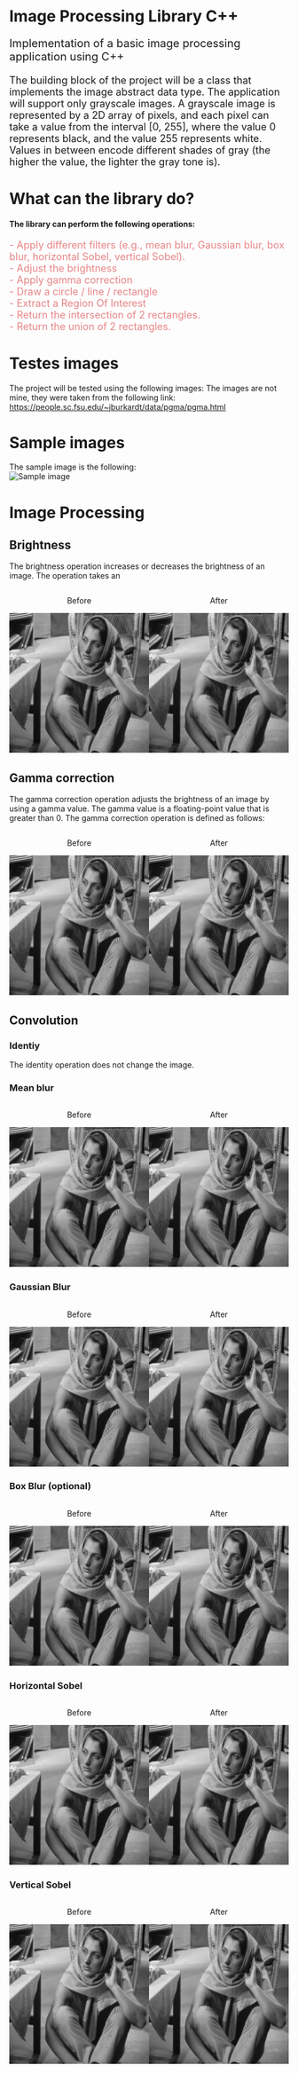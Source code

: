 # Image Processing Library C++
<p style="font-size:20px">
    Implementation of a basic image processing application using C++
</p>

<p style="font-size:18px">
    The building block of the project will be a class that implements the image abstract data type. The
    application will support only grayscale images. A grayscale image is represented by a 2D array of
    pixels, and each pixel can take a value from the interval [0, 255], where the value 0 represents black,
    and the value 255 represents white. Values in between encode different shades of gray (the higher the
    value, the lighter the gray tone is).
</p>

# What can the library do?
#### The library can perform the following operations:
<forum style="font-size:18px; color: #E78587">
 - Apply different filters (e.g., mean blur, Gaussian blur, box blur, horizontal Sobel, vertical Sobel). </br>
 - Adjust the brightness</br>
 - Apply gamma correction</br>
 - Draw a circle / line / rectangle</br>
 - Extract a Region Of Interest</br>
 - Return the intersection of 2 rectangles.</br>
 - Return the union of 2 rectangles.</br>
</forum>


# Testes images
The project will be tested using the following images:
The images are not mine, they were taken from the following link: https://people.sc.fsu.edu/~jburkardt/data/pgma/pgma.html

# Sample images
The sample image is the following: </br>
![Sample image](https://github.com/HiMyNameIsGarch/ImageProcessingLib/blob/convolution/samples/load/sample.png,)

# Image Processing

## Brightness
The brightness operation increases or decreases the brightness of an image. The operation takes an
<div style="display: flex;">
    <div style="width: 50%; text-align: center;">
        <p>Before</p>
        <img src="https://github.com/HiMyNameIsGarch/ImageProcessingLib/blob/convolution/samples/load/sample.png" style="width: 100%;">
    </div>
    <div style="width: 50%; text-align: center;">
        <p>After</p>
        <img src="https://github.com/HiMyNameIsGarch/ImageProcessingLib/blob/convolution/samples/load/sample.png" style="width: 100%;">
    </div>
</div>

## Gamma correction
The gamma correction operation adjusts the brightness of an image by using a gamma value. The gamma value is a floating-point value that is greater than 0. The gamma correction operation is defined as follows:
<div style="display: flex;">
    <div style="width: 50%; text-align: center;">
        <p>Before</p>
        <img src="https://github.com/HiMyNameIsGarch/ImageProcessingLib/blob/convolution/samples/load/sample.png" style="width: 100%;">
    </div>
    <div style="width: 50%; text-align: center;">
        <p>After</p>
        <img src="https://github.com/HiMyNameIsGarch/ImageProcessingLib/blob/convolution/samples/load/sample.png" style="width: 100%;">
    </div>
</div>

## Convolution

### Identiy
The identity operation does not change the image.

### Mean blur
<div style="display: flex;">
    <div style="width: 50%; text-align: center;">
        <p>Before</p>
        <img src="https://github.com/HiMyNameIsGarch/ImageProcessingLib/blob/convolution/samples/load/sample.png" style="width: 100%;">
    </div>
    <div style="width: 50%; text-align: center;">
        <p>After</p>
        <img src="https://github.com/HiMyNameIsGarch/ImageProcessingLib/blob/convolution/samples/load/sample.png" style="width: 100%;">
    </div>
</div>

### Gaussian Blur
<div style="display: flex;">
    <div style="width: 50%; text-align: center;">
        <p>Before</p>
        <img src="https://github.com/HiMyNameIsGarch/ImageProcessingLib/blob/convolution/samples/load/sample.png" style="width: 100%;">
    </div>
    <div style="width: 50%; text-align: center;">
        <p>After</p>
        <img src="https://github.com/HiMyNameIsGarch/ImageProcessingLib/blob/convolution/samples/load/sample.png" style="width: 100%;">
    </div>
</div>

### Box Blur (optional)
<div style="display: flex;">
    <div style="width: 50%; text-align: center;">
        <p>Before</p>
        <img src="https://github.com/HiMyNameIsGarch/ImageProcessingLib/blob/convolution/samples/load/sample.png" style="width: 100%;">
    </div>
    <div style="width: 50%; text-align: center;">
        <p>After</p>
        <img src="https://github.com/HiMyNameIsGarch/ImageProcessingLib/blob/convolution/samples/load/sample.png" style="width: 100%;">
    </div>
</div>

### Horizontal Sobel
<div style="display: flex;">
    <div style="width: 50%; text-align: center;">
        <p>Before</p>
        <img src="https://github.com/HiMyNameIsGarch/ImageProcessingLib/blob/convolution/samples/load/sample.png" style="width: 100%;">
    </div>
    <div style="width: 50%; text-align: center;">
        <p>After</p>
        <img src="https://github.com/HiMyNameIsGarch/ImageProcessingLib/blob/convolution/samples/load/sample.png" style="width: 100%;">
    </div>
</div>

### Vertical Sobel
<div style="display: flex;">
    <div style="width: 50%; text-align: center;">
        <p>Before</p>
        <img src="https://github.com/HiMyNameIsGarch/ImageProcessingLib/blob/convolution/samples/load/sample.png" style="width: 100%;">
    </div>
    <div style="width: 50%; text-align: center;">
        <p>After</p>
        <img src="https://github.com/HiMyNameIsGarch/ImageProcessingLib/blob/convolution/samples/load/sample.png" style="width: 100%;">
    </div>
</div>
